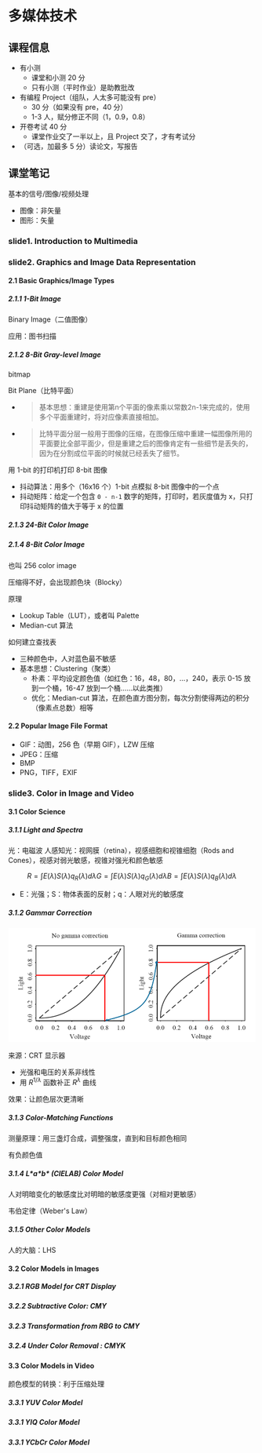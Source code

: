 # 多媒体技术


## 课程信息
* 有小测
    - 课堂和小测 20 分
    - 只有小测（平时作业）是助教批改
* 有编程 Project（组队，人太多可能没有 pre）
    - 30 分（如果没有 pre，40 分）
    - 1-3 人，赋分修正不同（1，0.9，0.8）
* 开卷考试 40 分
    - 课堂作业交了一半以上，且 Project 交了，才有考试分
* （可选，加最多 5 分）读论文，写报告

## 课堂笔记
基本的信号/图像/视频处理

* 图像：非矢量
* 图形：矢量

### slide1. Introduction to Multimedia
### slide2. Graphics and Image Data Representation
#### 2.1 Basic Graphics/Image Types
##### 2.1.1 1-Bit Image
Binary Image（二值图像）

应用：图书扫描

##### 2.1.2 8-Bit Gray-level Image
bitmap

Bit Plane（比特平面）
* > 基本思想：重建是使用第n个平面的像素乘以常数2n-1来完成的，使用多个平面重建时，将对应像素直接相加。
* > 比特平面分层一般用于图像的压缩，在图像压缩中重建一幅图像所用的平面要比全部平面少，但是重建之后的图像肯定有一些细节是丢失的，因为在分割成位平面的时候就已经丢失了细节。

用 1-bit 的打印机打印 8-bit 图像
* 抖动算法：用多个（16x16 个）1-bit 点模拟 8-bit 图像中的一个点
* 抖动矩阵：给定一个包含 `0 - n-1` 数字的矩阵，打印时，若灰度值为 x，只打印抖动矩阵的值大于等于 x 的位置

##### 2.1.3 24-Bit Color Image
##### 2.1.4 8-Bit Color Image
也叫 256 color image

压缩得不好，会出现颜色块（Blocky）

原理
* Lookup Table（LUT），或者叫 Palette
* Median-cut 算法

如何建立查找表
* 三种颜色中，人对蓝色最不敏感
* 基本思想：Clustering（聚类）
    - 朴素：平均设定颜色值（如红色：16，48，80，...，240，表示 0-15 放到一个桶，16-47 放到一个桶……以此类推）
    - 优化：Median-cut 算法，在颜色直方图分割，每次分割使得两边的积分（像素点总数）相等

#### 2.2 Popular Image File Format
* GIF：动图，256 色（早期 GIF），LZW 压缩
* JPEG：压缩
* BMP
* PNG，TIFF，EXIF

### slide3. Color in Image and Video
#### 3.1 Color Science
##### 3.1.1 Light and Spectra
光：电磁波
人感知光：视网膜（retina），视感细胞和视锥细胞（Rods and Cones），视感对弱光敏感，视锥对强光和颜色敏感

$$
R = \int E(\lambda)S(\lambda)q_R(\lambda)d\lambda
G = \int E(\lambda)S(\lambda)q_G(\lambda)d\lambda
B = \int E(\lambda)S(\lambda)q_B(\lambda)d\lambda
$$
* E：光强；S：物体表面的反射；q：人眼对光的敏感度

##### 3.1.2 Gammar Correction
![](../../../img/2023-03-08-08-27-22.png)

来源：CRT 显示器
* 光强和电压的关系非线性
* 用 $R^{1/\lambda}$ 函数补正 $R^\lambda$ 曲线

效果：让颜色层次更清晰

##### 3.1.3 Color-Matching Functions
测量原理：用三盏灯合成，调整强度，直到和目标颜色相同

有负颜色值

##### 3.1.4 L\*a\*b\* (CIELAB) Color Model
人对明暗变化的敏感度比对明暗的敏感度更强（对相对更敏感）

韦伯定律（Weber's Law）

##### 3.1.5 Other Color Models
人的大脑：LHS

#### 3.2 Color Models in Images
##### 3.2.1 RGB Model for CRT Display
##### 3.2.2 Subtractive Color: CMY
##### 3.2.3 Transformation from RBG to CMY
##### 3.2.4 Under Color Removal : CMYK
#### 3.3 Color Models in Video
颜色模型的转换：利于压缩处理

##### 3.3.1 YUV Color Model
##### 3.3.1 YIQ Color Model
##### 3.3.1 YCbCr Color Model
